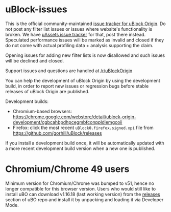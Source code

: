 # uBlock-issues

This is the official community-maintained [issue tracker for uBlock Origin](https://github.com/uBlockOrigin/uBlock-issues/issues). Do not post any filter list issues or issues where website's functionality is broken. We have [uAssets issue tracker](https://github.com/uBlockOrigin/uAssets/issues) for that, post there instead. Speculated performance issues will be marked as invalid and closed if they do not come with actual profiling data + analysis supporting the claim.

Opening issues for adding new filter lists is now disallowed and such issues will be declined and closed.

Support issues and questions are handled at [/r/uBlockOrigin](https://old.reddit.com/r/uBlockOrigin/)

You can help the development of uBlock Origin by using the development build, in order to report new issues or regression bugs before stable releases of uBlock Origin are published.

Development builds:
- Chromium-based browsers: <https://chrome.google.com/webstore/detail/ublock-origin-development/cgbcahbpdhpcegmbfconppldiemgcoii>
- Firefox: click the most recent `uBlock0.firefox.signed.xpi` file from <https://github.com/gorhill/uBlock/releases>

If you install a development build once, it will be automatically updated with a more recent development build version when a new one is published.

# Chromium/Chrome 49 users

Minimum version for Chromium/Chrome was bumped to v51, hence no longer compatible for this browser version. Users who would still like to install uBO can download v1.16.18 (last working version) from the [releases](https://github.com/gorhill/uBlock/releases/tag/1.16.18) section of uBO repo and install it by unpacking and loading it via Developer Mode.
